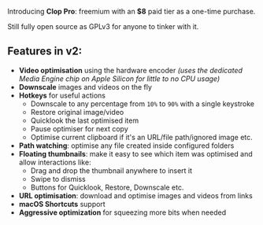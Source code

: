 Introducing **Clop Pro**: freemium with an **$8** paid tier as a one-time purchase.

Still fully open source as GPLv3 for anyone to tinker with it.

## Features in **v2**:

- **Video optimisation** using the hardware encoder *(uses the dedicated Media Engine chip on Apple Silicon for little to no CPU usage)*
- **Downscale** images and videos on the fly
- **Hotkeys** for useful actions
	- Downscale to any percentage from `10%` to `90%` with a single keystroke
	- Restore original image/video
	- Quicklook the last optimised item
	- Pause optimiser for next copy
	- Optimise current clipboard if it's an URL/file path/ignored image etc.
- **Path watching**: optimise any file created inside configured folders
- **Floating thumbnails**: make it easy to see which item was optimised and allow interactions like:
	- Drag and drop the thumbnail anywhere to insert it
	- Swipe to dismiss
	- Buttons for Quicklook, Restore, Downscale etc.
- **URL optimisation**: download and optimise images and videos from links
- **macOS Shortcuts** support
- **Aggressive optimization** for squeezing more bits when needed
